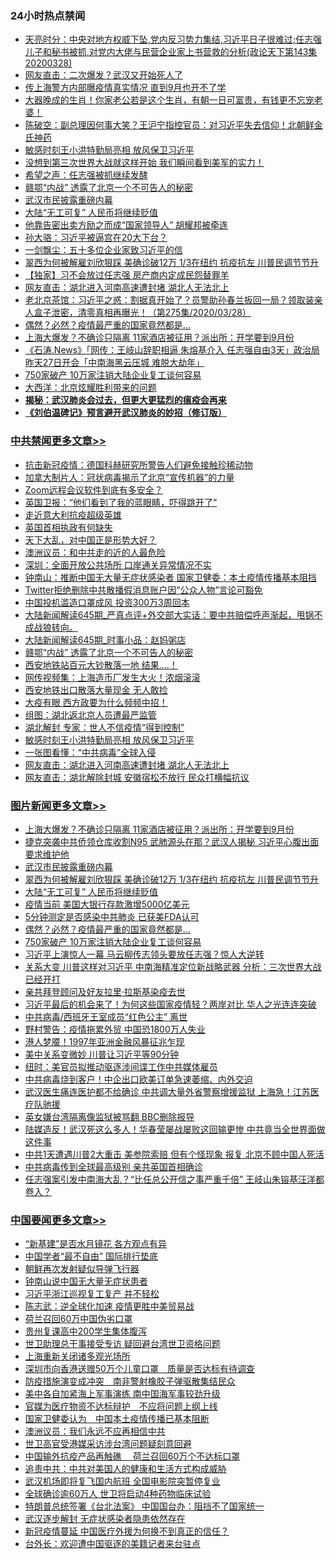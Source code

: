 <div class="catlist">
<h3>24小时热点禁闻</h3>
<ul>
<li><a href="https://github.com/fqnews/bnews/blob/master/cbnews/20200329/1302446.md">天亮时分：中央对地方权威下坠,党内反习势力集结,习近平日子很难过;任志强儿子和秘书被抓,对党内大佬与民营企业家上书营救的分析(政论天下第143集 20200328) </a></li>
<li><a href="https://github.com/fqnews/bnews/blob/master/cbnews/20200329/1302511.md">网友直击：二次爆发？武汉又开始死人了</a></li>
<li><a href="https://github.com/fqnews/bnews/blob/master/cbnews/20200329/1302454.md">传上海警方内部曝疫情真实情况 直到9月也开不了学</a></li>
<li><a href="https://github.com/fqnews/bnews/blob/master/funmedia/20200329/1302417.md">大器晚成的生肖！你家老公若是这个生肖，有朝一日可富贵，有钱更不忘宠老婆！</a></li>
<li><a href="https://github.com/fqnews/bnews/blob/master/cbnews/20200329/1302372.md">陈破空：副总理因何事大笑？王沪宁指控官员：对习近平失去信仰！北朝鲜金氏神药 </a></li>
<li><a href="https://github.com/fqnews/bnews/blob/master/cbnews/20200329/1302564.md">敏感时刻王小洪特勤局亮相 放风保卫习近平</a></li>
<li><a href="https://github.com/fqnews/bnews/blob/master/comments/20200329/1302631.md">没想到第三次世界大战就这样开始 我们瞬间看到美军的实力！</a></li>
<li><a href="https://github.com/fqnews/bnews/blob/master/renquan/xgmyd/20200329/1302465.md">希望之声：任志强被抓继续发酵</a></li>
<li><a href="https://github.com/fqnews/bnews/blob/master/cbnews/20200329/1302629.md">赣鄂“内战” 透露了北京一个不可告人的秘密</a></li>
<li><a href="https://github.com/fqnews/bnews/blob/master/topimagenews/20200329/1302773.md">武汉市民披露重磅内幕</a></li>
<li><a href="https://github.com/fqnews/bnews/blob/master/topimagenews/20200329/1302675.md">大陆“无工可复” 人民币将继续贬值</a></li>
<li><a href="https://github.com/fqnews/bnews/blob/master/cnnews/20200329/1302533.md">他靠告密出卖方励之而成“国家领导人” 胡耀邦被牵连</a></li>
<li><a href="https://github.com/fqnews/bnews/blob/master/ssgc/20200329/1302761.md">孙大骆：习近平被逼宫在20大下台？</a></li>
<li><a href="https://github.com/fqnews/bnews/blob/master/baitai/20200329/1302448.md">一剑飘尘&#65306;五十多位企业家致习近平的信</a></li>
<li><a href="https://github.com/fqnews/bnews/blob/master/topimagenews/20200329/1302695.md">翠西为何被解雇刘欣狠踩 美确诊破12万 1/3在纽约 抗疫抗左 川普民调节节升</a></li>
<li><a href="https://github.com/fqnews/bnews/blob/master/comments/20200329/1302635.md">【独家】习不会放过任志强 房产商内定成民怨替罪羊</a></li>
<li><a href="https://github.com/fqnews/bnews/blob/master/cbnews/20200329/1302513.md">网友直击：湖北进入河南高速遭封堵 湖北人无法北上</a></li>
<li><a href="https://github.com/fqnews/bnews/blob/master/bannedvideo/20200329/1302507.md">老北京茶馆：习近平之惑：割据真开始了？员警助孙春兰扳回一局？领取装亲人盒子泄密，清零真相再曝光！（第275集/2020/03/28） </a></li>
<li><a href="https://github.com/fqnews/bnews/blob/master/topimagenews/20200329/1302616.md">偶然？必然？疫情最严重的国家竟然都是...</a></li>
<li><a href="https://github.com/fqnews/bnews/blob/master/topimagenews/20200330/1302804.md">上海大爆发？不确诊只隔离 11家酒店被征用？派出所：开学要到9月份</a></li>
<li><a href="https://github.com/fqnews/bnews/blob/master/bannedvideo/20200329/1302360.md">《石涛.News》「网传：王岐山辞职相逼 朱熔基介入 任志强自由3天」政治局昨天27日开会「中南海黑云压城 难脱大劫年」 </a></li>
<li><a href="https://github.com/fqnews/bnews/blob/master/topimagenews/20200329/1302554.md">750家破产 10万家注销大陆企业复工谈何容易</a></li>
<li><a href="https://github.com/fqnews/bnews/blob/master/cbnews/20200329/1302377.md">大西洋：北京炫耀胜利带来的问题</a></li>
<li><b><a href="https://github.com/fqnews/bnews/blob/master/comments/20200211/1275071.md" target="_blank">揭秘：武汉肺炎会过去，但更大更猛烈的瘟疫会再来</a></b></li>
<li><b><a href="https://github.com/fqnews/bnews/blob/master/comments/20200207/1272816.md" target="_blank">《刘伯温碑记》预言避开武汉肺炎的妙招（修订版）</a></b></li>
</ul>
</div>

<div class="catlist">
<h3><a href="https://github.com/fqnews/bnews/blob/master/cbnews/" target="_blank">中共禁闻</a><span><a href="https://github.com/fqnews/bnews/blob/master/cbnews/" target="_blank" rel="nofollow">更多文章>></a></span></h3>
<ul>
<li><a href="https://github.com/fqnews/bnews/blob/master/cbnews/20200330/1302845.md" target="_blank">抗击新冠疫情：德国科赫研究所警告人们避免接触珍稀动物</a></li>
<li><a href="https://github.com/fqnews/bnews/blob/master/cbnews/20200330/1302843.md" target="_blank">加拿大制片人：冠状病毒揭示了北京“宣传机器”的力量</a></li>
<li><a href="https://github.com/fqnews/bnews/blob/master/cbnews/20200330/1302826.md" target="_blank">Zoom远程会议软件到底有多安全？</a></li>
<li><a href="https://github.com/fqnews/bnews/blob/master/cbnews/20200330/1302821.md" target="_blank">英国卫报：“他们看到了我的蓝眼睛，吓得跳开了”</a></li>
<li><a href="https://github.com/fqnews/bnews/blob/master/cbnews/20200330/1302819.md" target="_blank">走近意大利抗疫超级英雄</a></li>
<li><a href="https://github.com/fqnews/bnews/blob/master/cbnews/20200329/1302783.md" target="_blank">英国首相执政有何缺失</a></li>
<li><a href="https://github.com/fqnews/bnews/blob/master/cbnews/20200329/1302776.md" target="_blank">天下大乱，对中国正是形势大好？</a></li>
<li><a href="https://github.com/fqnews/bnews/blob/master/cbnews/20200329/1302774.md" target="_blank">澳洲议员：和中共走的近的人最危险</a></li>
<li><a href="https://github.com/fqnews/bnews/blob/master/cbnews/20200329/1302763.md" target="_blank">深圳：全面开放公共场所 口岸通关异常情况不实</a></li>
<li><a href="https://github.com/fqnews/bnews/blob/master/cbnews/20200329/1302733.md" target="_blank">钟南山：推断中国无大量无症状感染者 国家卫健委：本土疫情传播基本阻挡</a></li>
<li><a href="https://github.com/fqnews/bnews/blob/master/cbnews/20200329/1302706.md" target="_blank">Twitter拒绝删除中共散播假消息账户因“公众人物”言论可豁免</a></li>
<li><a href="https://github.com/fqnews/bnews/blob/master/cbnews/20200329/1302696.md" target="_blank">中国投机滥造口罩成风 投资300万3周回本</a></li>
<li><a href="https://github.com/fqnews/bnews/blob/master/cbnews/20200329/1302674.md" target="_blank">大陆新闻解读645期_严真点评+外交部大实话：要中共赔偿呼声渐起，甩锅不成战狼转向。</a></li>
<li><a href="https://github.com/fqnews/bnews/blob/master/cbnews/20200329/1302636.md" target="_blank">大陆新闻解读645期_时事小品：赵妈粥店</a></li>
<li><a href="https://github.com/fqnews/bnews/blob/master/cbnews/20200329/1302629.md" target="_blank">赣鄂“内战” 透露了北京一个不可告人的秘密</a></li>
<li><a href="https://github.com/fqnews/bnews/blob/master/cbnews/20200329/1302626.md" target="_blank">西安地铁站百元大钞散落一地 结果….！</a></li>
<li><a href="https://github.com/fqnews/bnews/blob/master/cbnews/20200329/1302612.md" target="_blank">网传视频集：上海造币厂发生大火！浓烟滚滚</a></li>
<li><a href="https://github.com/fqnews/bnews/blob/master/cbnews/20200329/1302607.md" target="_blank">西安地铁出口散落大量现金 无人敢捡</a></li>
<li><a href="https://github.com/fqnews/bnews/blob/master/cbnews/20200329/1302601.md" target="_blank">大疫有眼 西方政要为什么频频中招！</a></li>
<li><a href="https://github.com/fqnews/bnews/blob/master/cbnews/20200329/1302600.md" target="_blank">组图：湖北返北京人员遭最严监管</a></li>
<li><a href="https://github.com/fqnews/bnews/blob/master/cbnews/20200329/1302599.md" target="_blank">湖北解封 专家：世人不信疫情“得到控制”</a></li>
<li><a href="https://github.com/fqnews/bnews/blob/master/cbnews/20200329/1302564.md" target="_blank">敏感时刻王小洪特勤局亮相 放风保卫习近平</a></li>
<li><a href="https://github.com/fqnews/bnews/blob/master/cbnews/20200329/1302555.md" target="_blank">一张图看懂：“中共病毒”全球入侵</a></li>
<li><a href="https://github.com/fqnews/bnews/blob/master/cbnews/20200329/1302513.md" target="_blank">网友直击：湖北进入河南高速遭封堵 湖北人无法北上</a></li>
<li><a href="https://github.com/fqnews/bnews/blob/master/cbnews/20200329/1302512.md" target="_blank">网友直击：湖北解除封城 安徽宿松不放行 民众打横幅抗议</a></li>

</ul>
</div>
<div class="catlist">
<h3><a href="https://github.com/fqnews/bnews/blob/master/topimagenews/" target="_blank">图片新闻</a><span><a href="https://github.com/fqnews/bnews/blob/master/topimagenews/" target="_blank" rel="nofollow">更多文章>></a></span></h3>
<ul>
<li><a href="https://github.com/fqnews/bnews/blob/master/topimagenews/20200330/1302804.md" target="_blank">上海大爆发？不确诊只隔离 11家酒店被征用？派出所：开学要到9月份</a></li>
<li><a href="https://github.com/fqnews/bnews/blob/master/topimagenews/20200329/1302796.md" target="_blank">捷克突袭中共侨领仓库收割N95 武肺源头在那？武汉人揭秘 习近平心腹出面要求维护他</a></li>
<li><a href="https://github.com/fqnews/bnews/blob/master/topimagenews/20200329/1302773.md" target="_blank">武汉市民披露重磅内幕</a></li>
<li><a href="https://github.com/fqnews/bnews/blob/master/topimagenews/20200329/1302695.md" target="_blank">翠西为何被解雇刘欣狠踩 美确诊破12万 1/3在纽约 抗疫抗左 川普民调节节升</a></li>
<li><a href="https://github.com/fqnews/bnews/blob/master/topimagenews/20200329/1302675.md" target="_blank">大陆“无工可复” 人民币将继续贬值</a></li>
<li><a href="https://github.com/fqnews/bnews/blob/master/topimagenews/20200329/1302625.md" target="_blank">疫情当前 美国大银行存款激增5000亿美元</a></li>
<li><a href="https://github.com/fqnews/bnews/blob/master/topimagenews/20200329/1302624.md" target="_blank">5分钟测定是否感染中共肺炎 已获美FDA认可</a></li>
<li><a href="https://github.com/fqnews/bnews/blob/master/topimagenews/20200329/1302616.md" target="_blank">偶然？必然？疫情最严重的国家竟然都是&#8230;</a></li>
<li><a href="https://github.com/fqnews/bnews/blob/master/topimagenews/20200329/1302554.md" target="_blank">750家破产 10万家注销大陆企业复工谈何容易</a></li>
<li><a href="https://github.com/fqnews/bnews/blob/master/topimagenews/20200328/1302279.md" target="_blank">习近平上演惊人一幕 马云柳传志领头要放任志强？惊人大逆转</a></li>
<li><a href="https://github.com/fqnews/bnews/blob/master/topimagenews/20200328/1302239.md" target="_blank">关系大变 川普这样对习近平 中南海精准定位新战略武器 分析：三次世界大战已经开打</a></li>
<li><a href="https://github.com/fqnews/bnews/blob/master/topimagenews/20200328/1302237.md" target="_blank">亲共拜登顾问及好友拉里·拉斯基染疫去世</a></li>
<li><a href="https://github.com/fqnews/bnews/blob/master/topimagenews/20200328/1302148.md" target="_blank">习近平最后的机会来了！为何这些国家疫情轻？两岸对比 华人之光连连突破</a></li>
<li><a href="https://github.com/fqnews/bnews/blob/master/topimagenews/20200328/1302135.md" target="_blank">中共病毒/西班牙王室成员“红色公主” 离世</a></li>
<li><a href="https://github.com/fqnews/bnews/blob/master/topimagenews/20200328/1301882.md" target="_blank">野村警告：疫情拖累外贸 中国恐1800万人失业</a></li>
<li><a href="https://github.com/fqnews/bnews/blob/master/topimagenews/20200328/1301870.md" target="_blank">港人梦魇！1997年亚洲金融风暴征兆乍现</a></li>
<li><a href="https://github.com/fqnews/bnews/blob/master/topimagenews/20200328/1301807.md" target="_blank">美中关系变微妙 川普让习近平等90分钟</a></li>
<li><a href="https://github.com/fqnews/bnews/blob/master/topimagenews/20200328/1301719.md" target="_blank">纽时：美官员拟推动驱逐涉间谍工作中共媒体雇员</a></li>
<li><a href="https://github.com/fqnews/bnews/blob/master/topimagenews/20200328/1301700.md" target="_blank">中共病毒烧到客户！中企出口欧美订单急速萎缩、内外交迫</a></li>
<li><a href="https://github.com/fqnews/bnews/blob/master/topimagenews/20200328/1301694.md" target="_blank">武汉医生痛连医护都不给确诊 中共调大量外省警察增援监狱 上海急！江苏医疗队驰援</a></li>
<li><a href="https://github.com/fqnews/bnews/blob/master/topimagenews/20200328/1301693.md" target="_blank">英女嫌台湾隔离像监狱被骂翻 BBC删除报导</a></li>
<li><a href="https://github.com/fqnews/bnews/blob/master/topimagenews/20200327/1301674.md" target="_blank">陆媒造反！武汉死这么多人！华春莹屡战屡败这回输更惨 中共竟当全世界面做这件事</a></li>
<li><a href="https://github.com/fqnews/bnews/blob/master/topimagenews/20200327/1301662.md" target="_blank">中共1天遭遇川普2大重击 美参院索赔 但有个怪现象 报复 北京不顾中国人死活</a></li>
<li><a href="https://github.com/fqnews/bnews/blob/master/topimagenews/20200327/1301579.md" target="_blank">中共病毒传到全球最高级别 亲共英国首相确诊</a></li>
<li><a href="https://github.com/fqnews/bnews/blob/master/topimagenews/20200327/1301574.md" target="_blank">任志强案引发中南海大乱？“比任总公开信之事严重千倍” 王岐山朱镕基汪洋都卷入？</a></li>

</ul>
</div>
<div class="catlist">
<h3><a href="https://github.com/fqnews/bnews/blob/master/headline/" target="_blank">中国要闻</a><span><a href="https://github.com/fqnews/bnews/blob/master/headline/" target="_blank" rel="nofollow">更多文章>></a></span></h3>
<ul>
<li><a href="https://github.com/fqnews/bnews/blob/master/headline/20200330/1302848.md" target="_blank">“新基建”是否水月镜花 各方观点有异</a></li>
<li><a href="https://github.com/fqnews/bnews/blob/master/headline/20200330/1302847.md" target="_blank">中国学者“最不自由” 国际排行垫底</a></li>
<li><a href="https://github.com/fqnews/bnews/blob/master/headline/20200330/1302846.md" target="_blank">朝鲜再次发射疑似导弹飞行器</a></li>
<li><a href="https://github.com/fqnews/bnews/blob/master/headline/20200330/1302825.md" target="_blank">钟南山说中国无大量无症状患者</a></li>
<li><a href="https://github.com/fqnews/bnews/blob/master/headline/20200330/1302824.md" target="_blank">习近平浙江巡视复工复产 并不轻松</a></li>
<li><a href="https://github.com/fqnews/bnews/blob/master/headline/20200330/1302823.md" target="_blank">陈志武：逆全球化加速 疫情更胜中美贸易战</a></li>
<li><a href="https://github.com/fqnews/bnews/blob/master/headline/20200329/1302802.md" target="_blank">荷兰召回60万中国伪劣口罩</a></li>
<li><a href="https://github.com/fqnews/bnews/blob/master/headline/20200329/1302801.md" target="_blank">贵州复课高中200学生集体腹泻</a></li>
<li><a href="https://github.com/fqnews/bnews/blob/master/headline/20200329/1302798.md" target="_blank">世卫助理总干事接受专访 疑回避台湾世卫资格问题</a></li>
<li><a href="https://github.com/fqnews/bnews/blob/master/headline/20200329/1302797.md" target="_blank">上海重新关闭诸多观光场所</a></li>
<li><a href="https://github.com/fqnews/bnews/blob/master/headline/20200329/1302793.md" target="_blank">深圳市向香港送赠50万个儿童口罩　质量是否达标有待调查</a></li>
<li><a href="https://github.com/fqnews/bnews/blob/master/headline/20200329/1302792.md" target="_blank">防疫措施演变成冲突　南非警射橡胶子弹驱散集结民众</a></li>
<li><a href="https://github.com/fqnews/bnews/blob/master/headline/20200329/1302786.md" target="_blank">美中各自加紧海上军事演练 南中国海军事较劲升级</a></li>
<li><a href="https://github.com/fqnews/bnews/blob/master/headline/20200329/1302782.md" target="_blank">官媒为医疗物资不达标辩护　不应将问题上纲上线</a></li>
<li><a href="https://github.com/fqnews/bnews/blob/master/headline/20200329/1302781.md" target="_blank">国家卫健委认为　中国本土疫情传播已基本阻断</a></li>
<li><a href="https://github.com/fqnews/bnews/blob/master/headline/20200329/1302728.md" target="_blank">澳洲议员：我们永远不应再相信中共</a></li>
<li><a href="https://github.com/fqnews/bnews/blob/master/headline/20200329/1302766.md" target="_blank">世卫高官受港媒采访涉台湾问题疑刻意回避</a></li>
<li><a href="https://github.com/fqnews/bnews/blob/master/headline/20200329/1302765.md" target="_blank">中国输外抗疫产品再触礁　 荷兰召回60万个不达标口罩</a></li>
<li><a href="https://github.com/fqnews/bnews/blob/master/headline/20200329/1302367.md" target="_blank">追责中共：中共对美国人的健康和生活方式构成威胁</a></li>
<li><a href="https://github.com/fqnews/bnews/blob/master/headline/20200329/1302366.md" target="_blank">武汉机场即将复飞国内航班 全国电影院突暂停复业</a></li>
<li><a href="https://github.com/fqnews/bnews/blob/master/headline/20200329/1302365.md" target="_blank">全球确诊逾60万人 世卫将启动4种药物临床试验</a></li>
<li><a href="https://github.com/fqnews/bnews/blob/master/headline/20200329/1302364.md" target="_blank">特朗普总统签署《台北法案》 中国国台办：阻挡不了国家统一</a></li>
<li><a href="https://github.com/fqnews/bnews/blob/master/headline/20200329/1302363.md" target="_blank">武汉逐步解封 无症状感染者隐患依然存在</a></li>
<li><a href="https://github.com/fqnews/bnews/blob/master/headline/20200329/1302297.md" target="_blank">新冠疫情蔓延 中国医疗外援为何换不到真正的信任？</a></li>
<li><a href="https://github.com/fqnews/bnews/blob/master/headline/20200329/1302292.md" target="_blank">台外长：欢迎遭中国驱逐的美籍记者来台驻点</a></li>

</ul>
</div>